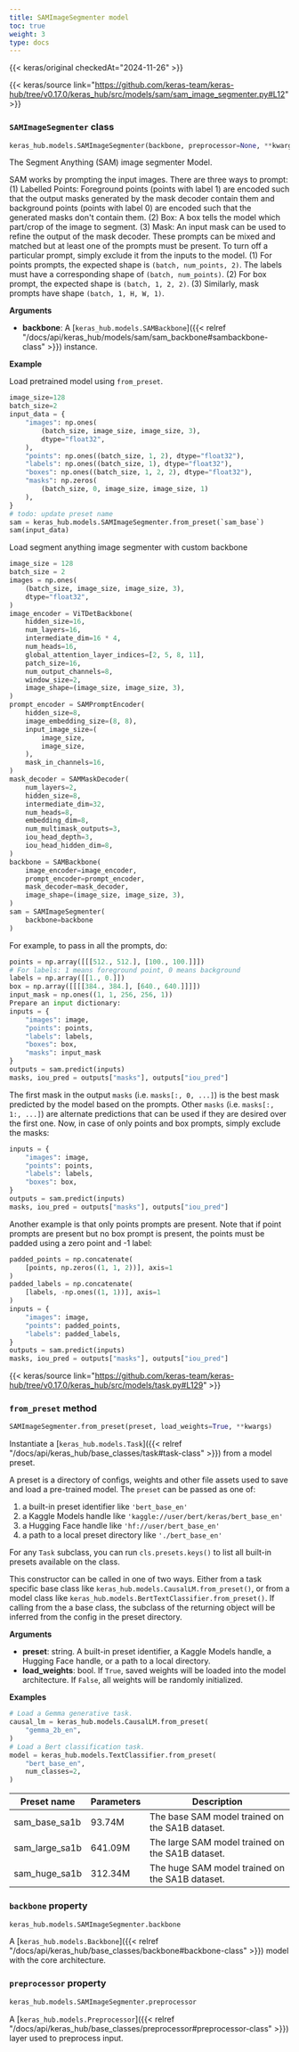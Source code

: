 ```yaml
---
title: SAMImageSegmenter model
toc: true
weight: 3
type: docs
---
```


{{< keras/original checkedAt="2024-11-26" >}}

{{< keras/source link="https://github.com/keras-team/keras-hub/tree/v0.17.0/keras_hub/src/models/sam/sam_image_segmenter.py#L12" >}}

### `SAMImageSegmenter` class

```python
keras_hub.models.SAMImageSegmenter(backbone, preprocessor=None, **kwargs)
```

The Segment Anything (SAM) image segmenter Model.

SAM works by prompting the input images. There are three ways to prompt:
(1) Labelled Points: Foreground points (points with label 1) are encoded
such that the output masks generated by the mask decoder contain them
and background points (points with label 0) are encoded such that the
generated masks don't contain them.
(2) Box: A box tells the model which part/crop of the image to segment.
(3) Mask: An input mask can be used to refine the output of the mask
decoder.
These prompts can be mixed and matched but at least one of the prompts
must be present. To turn off a particular prompt, simply exclude it from
the inputs to the model.
(1) For points prompts, the expected shape is `(batch, num_points, 2)`.
The labels must have a corresponding shape of `(batch, num_points)`.
(2) For box prompt, the expected shape is `(batch, 1, 2, 2)`.
(3) Similarly, mask prompts have shape `(batch, 1, H, W, 1)`.

**Arguments**

- **backbone**: A [`keras_hub.models.SAMBackbone`]({{< relref "/docs/api/keras_hub/models/sam/sam_backbone#sambackbone-class" >}}) instance.

**Example**

Load pretrained model using `from_preset`.

```python
image_size=128
batch_size=2
input_data = {
    "images": np.ones(
        (batch_size, image_size, image_size, 3),
        dtype="float32",
    ),
    "points": np.ones((batch_size, 1, 2), dtype="float32"),
    "labels": np.ones((batch_size, 1), dtype="float32"),
    "boxes": np.ones((batch_size, 1, 2, 2), dtype="float32"),
    "masks": np.zeros(
        (batch_size, 0, image_size, image_size, 1)
    ),
}
# todo: update preset name
sam = keras_hub.models.SAMImageSegmenter.from_preset(`sam_base`)
sam(input_data)
```

Load segment anything image segmenter with custom backbone

```python
image_size = 128
batch_size = 2
images = np.ones(
    (batch_size, image_size, image_size, 3),
    dtype="float32",
)
image_encoder = ViTDetBackbone(
    hidden_size=16,
    num_layers=16,
    intermediate_dim=16 * 4,
    num_heads=16,
    global_attention_layer_indices=[2, 5, 8, 11],
    patch_size=16,
    num_output_channels=8,
    window_size=2,
    image_shape=(image_size, image_size, 3),
)
prompt_encoder = SAMPromptEncoder(
    hidden_size=8,
    image_embedding_size=(8, 8),
    input_image_size=(
        image_size,
        image_size,
    ),
    mask_in_channels=16,
)
mask_decoder = SAMMaskDecoder(
    num_layers=2,
    hidden_size=8,
    intermediate_dim=32,
    num_heads=8,
    embedding_dim=8,
    num_multimask_outputs=3,
    iou_head_depth=3,
    iou_head_hidden_dim=8,
)
backbone = SAMBackbone(
    image_encoder=image_encoder,
    prompt_encoder=prompt_encoder,
    mask_decoder=mask_decoder,
    image_shape=(image_size, image_size, 3),
)
sam = SAMImageSegmenter(
    backbone=backbone
)
```

For example, to pass in all the prompts, do:

```python
points = np.array([[[512., 512.], [100., 100.]]])
# For labels: 1 means foreground point, 0 means background
labels = np.array([[1., 0.]])
box = np.array([[[[384., 384.], [640., 640.]]]])
input_mask = np.ones((1, 1, 256, 256, 1))
Prepare an input dictionary:
inputs = {
    "images": image,
    "points": points,
    "labels": labels,
    "boxes": box,
    "masks": input_mask
}
outputs = sam.predict(inputs)
masks, iou_pred = outputs["masks"], outputs["iou_pred"]
```

The first mask in the output `masks` (i.e. `masks[:, 0, ...]`) is the best
mask predicted by the model based on the prompts. Other `masks`
(i.e. `masks[:, 1:, ...]`) are alternate predictions that can be used if
they are desired over the first one.
Now, in case of only points and box prompts, simply exclude the masks:

```python
inputs = {
    "images": image,
    "points": points,
    "labels": labels,
    "boxes": box,
}
outputs = sam.predict(inputs)
masks, iou_pred = outputs["masks"], outputs["iou_pred"]
```

Another example is that only points prompts are present.
Note that if point prompts are present but no box prompt is present, the
points must be padded using a zero point and -1 label:

```python
padded_points = np.concatenate(
    [points, np.zeros((1, 1, 2))], axis=1
)
padded_labels = np.concatenate(
    [labels, -np.ones((1, 1))], axis=1
)
inputs = {
    "images": image,
    "points": padded_points,
    "labels": padded_labels,
}
outputs = sam.predict(inputs)
masks, iou_pred = outputs["masks"], outputs["iou_pred"]
```

{{< keras/source link="https://github.com/keras-team/keras-hub/tree/v0.17.0/keras_hub/src/models/task.py#L129" >}}

### `from_preset` method

```python
SAMImageSegmenter.from_preset(preset, load_weights=True, **kwargs)
```

Instantiate a [`keras_hub.models.Task`]({{< relref "/docs/api/keras_hub/base_classes/task#task-class" >}}) from a model preset.

A preset is a directory of configs, weights and other file assets used
to save and load a pre-trained model. The `preset` can be passed as
one of:

1. a built-in preset identifier like `'bert_base_en'`
2. a Kaggle Models handle like `'kaggle://user/bert/keras/bert_base_en'`
3. a Hugging Face handle like `'hf://user/bert_base_en'`
4. a path to a local preset directory like `'./bert_base_en'`

For any `Task` subclass, you can run `cls.presets.keys()` to list all
built-in presets available on the class.

This constructor can be called in one of two ways. Either from a task
specific base class like `keras_hub.models.CausalLM.from_preset()`, or
from a model class like `keras_hub.models.BertTextClassifier.from_preset()`.
If calling from the a base class, the subclass of the returning object
will be inferred from the config in the preset directory.

**Arguments**

- **preset**: string. A built-in preset identifier, a Kaggle Models
  handle, a Hugging Face handle, or a path to a local directory.
- **load_weights**: bool. If `True`, saved weights will be loaded into
  the model architecture. If `False`, all weights will be
  randomly initialized.

**Examples**

```python
# Load a Gemma generative task.
causal_lm = keras_hub.models.CausalLM.from_preset(
    "gemma_2b_en",
)
# Load a Bert classification task.
model = keras_hub.models.TextClassifier.from_preset(
    "bert_base_en",
    num_classes=2,
)
```

| Preset name    | Parameters | Description                                      |
| -------------- | ---------- | ------------------------------------------------ |
| sam_base_sa1b  | 93.74M     | The base SAM model trained on the SA1B dataset.  |
| sam_large_sa1b | 641.09M    | The large SAM model trained on the SA1B dataset. |
| sam_huge_sa1b  | 312.34M    | The huge SAM model trained on the SA1B dataset.  |

### `backbone` property

```python
keras_hub.models.SAMImageSegmenter.backbone
```

A [`keras_hub.models.Backbone`]({{< relref "/docs/api/keras_hub/base_classes/backbone#backbone-class" >}}) model with the core architecture.

### `preprocessor` property

```python
keras_hub.models.SAMImageSegmenter.preprocessor
```

A [`keras_hub.models.Preprocessor`]({{< relref "/docs/api/keras_hub/base_classes/preprocessor#preprocessor-class" >}}) layer used to preprocess input.
